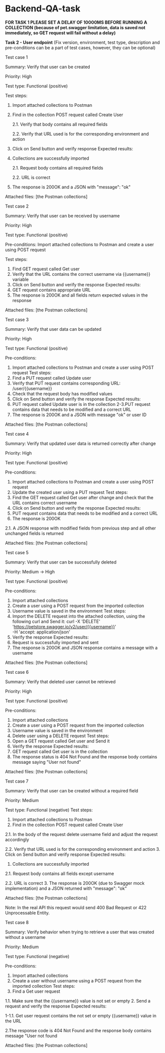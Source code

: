 # Backend-QA-task
**FOR TASK 1 PLEASE SET A DELAY OF 10000MS BEFORE RUNNING A COLLECTION (because of pet.swagger limitation, data is saved not immediately, so GET request will fail without a delay)**

**Task 2 - User endpoint**
(Fix version, environment, test type, description and pre-conditions can be a part of test cases, however, they can be optional)

Test case 1

Summary: Verify that user can be created

Priority: High

Test type: Functional (positive)

Test steps:
1. Import attached collections to Postman
2. Find in the collection POST request called Create User

   2.1. Verify that body contains all required fields

   2.2. Verify that URL used is for the corresponding environment and action
4. Click on Send button and verify response
Expected results:
1. Collections are successfully imported

   2.1. Request body contains all required fields

   2.2. URL is correct
3. The response is 200OK and a JSON with "message": "ok"

Attached files: [the Postman collections]

Test case 2

Summary: Verify that user can be received by username

Priority: High

Test type: Functional (positive)

Pre-conditions:
Import attached collections to Postman and create a user using POST request

Test steps: 
1. Find GET request called Get user
2. Verify that the URL contains the correct username via {{username}} variable
3. Click on Send button and verify the response
Expected results:
1. GET request contains appropriate URL
2. The response is 200OK and all fields return expected values in the response

Attached files: [the Postman collections]

Test case 3

Summary:  Verify that user data can be updated

Priority: High

Test type: Functional (positive)

Pre-conditions:
1. Import attached collections to Postman and create a user using POST request
Test steps:
1. Find a PUT request called Update user
2. Verify that PUT request contains corresponding URL: /user/{{username}}
3. Check that the request body has modified values
4. Click on Send button and verify the response
Expected results:
1. PUT request called Update user is in the collection
2-3.PUT request contains data that needs to be modified and a correct URL
4. The response is 200OK and a JSON with message "ok" or user ID

Attached files: [the Postman collections]

Test case 4

Summary: Verify that updated user data is returned correctly after change

Priority: High

Test type: Functional (positive)

Pre-conditions:
1. Import attached collections to Postman and create a user using POST request
2. Update the created user using a PUT request
Test steps:
1. Find the GET request called Get user after change and check that the URL contains correct username
2. Click on Send button and verify the response
Expected results:
1. PUT request contains data that needs to be modified and a correct URL
2. The response is 200OK

2.1. A JSON response with modified fields from previous step and all other unchanged fields is returned

Attached files: [the Postman collections]

Test case 5

Summary: Verify that user can be successfully deleted

Priority: Medium → High

Test type: Functional (positive)

Pre-conditions: 
1. Import attached collections
2. Create a user using a POST request from the imported collection
3. Username value is saved in the environment
Test steps:
1. Import the DELETE request into the attached collection, using the following curl and Send it:
curl -X 'DELETE' \
  'https://petstore.swagger.io/v2/user/{{username}}' \
  -H 'accept: application/json'
2. Verify the response
Expected results:
1. Request is successfully imported and sent
2. The response is 200OK and JSON response contains a message with a username

Attached files: [the Postman collections]

Test case 6

Summary: Verify that deleted user cannot be retrieved

Priority: High

Test type: Functional (positive)

Pre-conditions: 
1. Import attached collections
2. Create a user using a POST request from the imported collection
3. Username value is saved in the environment
4. Delete user using a DELETE request
Test steps:
1. Open a GET request called Get user and Send it
2. Verify the response
Expected results:
1. GET request called Get user is in the collection
2. The response status is 404 Not Found and the response body contains message saying "User not found"

Attached files: [the Postman collections]

Test case 7

Summary: Verify that user can be created without a required field 

Priority: Medium

Test type: Functional (negative)
Test steps:
1. Import attached collections to Postman
2. Find in the collection POST request called Create User

2.1. In the body of the request delete username field and adjust the request accordingly

2.2. Verify that URL used is for the corresponding environment and action
3. Click on Send button and verify response
Expected results:
1. Collections are successfully imported

2.1. Request body contains all fields except username

2.2. URL is correct
3. The response is 200OK (due to Swagger mock implementation) and a JSON returned with "message": "ok"

Attached files: [the Postman collections]

Note: In the real API this request would send 400 Bad Request or 422 Unprocessable Entity.

Test case 8

Summary: Verify behavior when trying to retrieve a user that was created without a username

Priority: Medium

Test type: Functional (negative)

Pre-conditions: 
1. Import attached collections
2. Create a user without username using a POST request from the imported collection
Test steps:
1. Find a Get user request

1.1. Make sure that the {{username}} value is not set or empty
2. Send a request and verify the response
Expected results:

1-1.1. Get user request contains the not set or empty {{username}} value in the URL

2.The response code is 404 Not Found and the response body contains message "User not found

Attached files: [the Postman collections]
